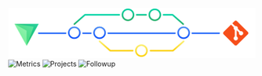 ![LOGO_GIT](https://github.com/z-shell/.github/raw/main/profile/img/z_git.png)
![Metrics](https://github.zshell.dev/.github/metrics.svg#center)
![Projects](https://github.zshell.dev/.github/plugin/projects/projects.svg#center)
![Followup](https://github.zshell.dev/.github/plugin/followup/followup.svg#center)
